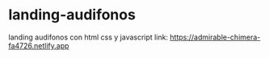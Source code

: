 # landing-audifonos
landing audifonos con html css y javascript
link: https://admirable-chimera-fa4726.netlify.app
